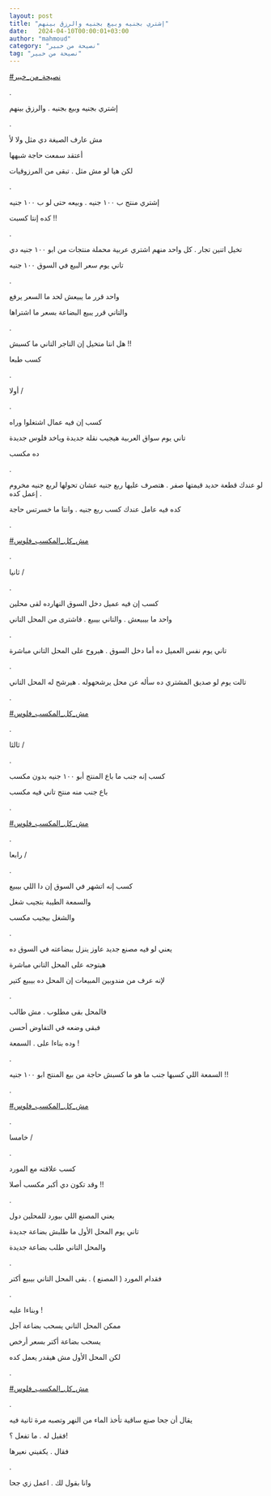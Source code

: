 ```yaml
---
layout: post
title: "إشتري بجنيه وبيع بجنيه والرزق بينهم"
date:   2024-04-10T00:00:01+03:00
author: "mahmoud"
category: "نصيحة من خبير"
tag: "نصيحة من خبير"
---
```



[<u>\#نصيحة\_من\_خبير</u>](https://www.facebook.com/hashtag/%D9%86%D8%B5%D9%8A%D8%AD%D8%A9_%D9%85%D9%86_%D8%AE%D8%A8%D9%8A%D8%B1?__eep__=6&__cft__%5b0%5d=AZWeYAH-WnF5yHD6zLcmXXug8GCJHx3toH_BGiQ_rYnpoTOiEJqpWbKIbCJ7QvXpZ9dPZ1EWhdDoX9AlnVAj_YXaqIp6dslTInPqlB3Ws9kmPLwqmCLfab1msg66M0UNN7RTk1VU8rMAngLaIqYvjZ1f8qWvKR4PXE0qV0_TYnGB0BqMqTvhsChiC9vYfz5q_64&__tn__=*NK-R)

.

إشتري بجنيه وبيع بجنيه . والرزق بينهم

.

مش عارف الصيغة دي مثل ولا لأ

أعتقد سمعت حاجة شبهها

لكن هيا لو مش مثل . تبقى من المرزوقيات

.

إشتري منتج ب ١٠٠ جنيه . وبيعه حتى لو ب ١٠٠ جنيه

كده إنتا كسبت !!

.

تخيل اتنين تجار . كل واحد منهم اشتري عربية محملة منتجات
من ابو ١٠٠ جنيه دي

تاني يوم سعر البيع في السوق ١٠٠ جنيه

.

واحد قرر ما يبيعش لحد ما السعر يرفع

والتاني قرر يبيع البضاعة بسعر ما اشتراها

.

هل انتا متخيل إن التاجر التاني ما كسبش !!

كسب طبعا

.

أولا /

.

كسب إن فيه عمال اشتغلوا وراه

تاني يوم سواق العربية هيجيب نقلة جديدة وياخد فلوس
جديدة

ده مكسب

.

لو عندك قطعة حديد قيمتها صفر . هتصرف عليها ربع جنيه عشان
تحولها لربع جنيه مخروم . إعمل كده

كده فيه عامل عندك كسب ربع جنيه . وانتا ما خسرتس
حاجة

.

[<u>\#مش\_كل\_المكسب\_فلوس</u>](https://www.facebook.com/hashtag/%D9%85%D8%B4_%D9%83%D9%84_%D8%A7%D9%84%D9%85%D9%83%D8%B3%D8%A8_%D9%81%D9%84%D9%88%D8%B3?__eep__=6&__cft__%5b0%5d=AZWeYAH-WnF5yHD6zLcmXXug8GCJHx3toH_BGiQ_rYnpoTOiEJqpWbKIbCJ7QvXpZ9dPZ1EWhdDoX9AlnVAj_YXaqIp6dslTInPqlB3Ws9kmPLwqmCLfab1msg66M0UNN7RTk1VU8rMAngLaIqYvjZ1f8qWvKR4PXE0qV0_TYnGB0BqMqTvhsChiC9vYfz5q_64&__tn__=*NK-R)

.

ثانيا /

.

كسب إن فيه عميل دخل السوق النهارده لقى محلين

واحد ما بيبيعش . والتاني بيبيع . فاشترى من المحل
التاني

.

تاني يوم نفس العميل ده أما دخل السوق . هيروح على المحل
التاني مباشرة

.

تالت يوم لو صديق المشتري ده سأله عن محل يرشحهوله . هيرشح
له المحل التاني

.

[<u>\#مش\_كل\_المكسب\_فلوس</u>](https://www.facebook.com/hashtag/%D9%85%D8%B4_%D9%83%D9%84_%D8%A7%D9%84%D9%85%D9%83%D8%B3%D8%A8_%D9%81%D9%84%D9%88%D8%B3?__eep__=6&__cft__%5b0%5d=AZWeYAH-WnF5yHD6zLcmXXug8GCJHx3toH_BGiQ_rYnpoTOiEJqpWbKIbCJ7QvXpZ9dPZ1EWhdDoX9AlnVAj_YXaqIp6dslTInPqlB3Ws9kmPLwqmCLfab1msg66M0UNN7RTk1VU8rMAngLaIqYvjZ1f8qWvKR4PXE0qV0_TYnGB0BqMqTvhsChiC9vYfz5q_64&__tn__=*NK-R)

.

ثالثا /

.

كسب إنه جنب ما باع المنتج أبو ١٠٠ جنيه بدون مكسب

باع جنب منه منتج تاني فيه مكسب

.

[<u>\#مش\_كل\_المكسب\_فلوس</u>](https://www.facebook.com/hashtag/%D9%85%D8%B4_%D9%83%D9%84_%D8%A7%D9%84%D9%85%D9%83%D8%B3%D8%A8_%D9%81%D9%84%D9%88%D8%B3?__eep__=6&__cft__%5b0%5d=AZWeYAH-WnF5yHD6zLcmXXug8GCJHx3toH_BGiQ_rYnpoTOiEJqpWbKIbCJ7QvXpZ9dPZ1EWhdDoX9AlnVAj_YXaqIp6dslTInPqlB3Ws9kmPLwqmCLfab1msg66M0UNN7RTk1VU8rMAngLaIqYvjZ1f8qWvKR4PXE0qV0_TYnGB0BqMqTvhsChiC9vYfz5q_64&__tn__=*NK-R)

.

رابعا /

.

كسب إنه اتشهر في السوق إن دا اللي بيبيع

والسمعة الطيبة بتجيب شغل

والشغل بيجيب مكسب

.

يعني لو فيه مصنع جديد عاوز ينزل ببضاعته في السوق
ده

هيتوجه على المحل التاني مباشرة

لإنه عرف من مندوبين المبيعات إن المحل ده بيبيع
كتير

.

فالمحل بقى مطلوب . مش طالب

فبقى وضعه في التفاوض أحسن

وده بناءا على . السمعة !

.

السمعة اللي كسبها جنب ما هو ما كسبش حاجة من بيع المنتج
ابو ١٠٠ جنيه !!

.

[<u>\#مش\_كل\_المكسب\_فلوس</u>](https://www.facebook.com/hashtag/%D9%85%D8%B4_%D9%83%D9%84_%D8%A7%D9%84%D9%85%D9%83%D8%B3%D8%A8_%D9%81%D9%84%D9%88%D8%B3?__eep__=6&__cft__%5b0%5d=AZWeYAH-WnF5yHD6zLcmXXug8GCJHx3toH_BGiQ_rYnpoTOiEJqpWbKIbCJ7QvXpZ9dPZ1EWhdDoX9AlnVAj_YXaqIp6dslTInPqlB3Ws9kmPLwqmCLfab1msg66M0UNN7RTk1VU8rMAngLaIqYvjZ1f8qWvKR4PXE0qV0_TYnGB0BqMqTvhsChiC9vYfz5q_64&__tn__=*NK-R)

.

خامسا /

.

كسب علاقته مع المورد

وقد تكون دي أكبر مكسب أصلا !!

.

يعني المصنع اللي بيورد للمحلين دول

تاني يوم المحل الأول ما طلبش بضاعة جديدة

والمحل التاني طلب بضاعة جديدة

.

فقدام المورد ( المصنع ) . بقى المحل التاني بيبيع
أكتر

.

وبناءا عليه !

ممكن المحل التاني يسحب بضاعة آجل

يسحب بضاعة أكتر بسعر أرخص

لكن المحل الأول مش هيقدر يعمل كده

.

[<u>\#مش\_كل\_المكسب\_فلوس</u>](https://www.facebook.com/hashtag/%D9%85%D8%B4_%D9%83%D9%84_%D8%A7%D9%84%D9%85%D9%83%D8%B3%D8%A8_%D9%81%D9%84%D9%88%D8%B3?__eep__=6&__cft__%5b0%5d=AZWeYAH-WnF5yHD6zLcmXXug8GCJHx3toH_BGiQ_rYnpoTOiEJqpWbKIbCJ7QvXpZ9dPZ1EWhdDoX9AlnVAj_YXaqIp6dslTInPqlB3Ws9kmPLwqmCLfab1msg66M0UNN7RTk1VU8rMAngLaIqYvjZ1f8qWvKR4PXE0qV0_TYnGB0BqMqTvhsChiC9vYfz5q_64&__tn__=*NK-R)

.

يقال أن جحا صنع ساقية تأخذ الماء من النهر وتصبه مرة
ثانية فيه

فقيل له . ما تفعل ؟!

فقال . يكفيني نعيرها

.

وانا بقول لك . اعمل زي جحا
